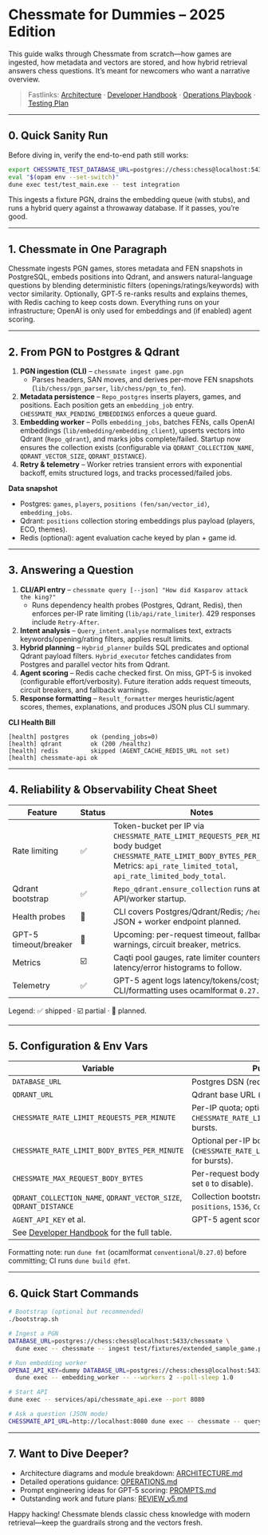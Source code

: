 # Chessmate for Dummies – 2025 Edition

This guide walks through Chessmate from scratch—how games are ingested, how metadata and vectors are stored, and how hybrid retrieval answers chess questions. It’s meant for newcomers who want a narrative overview.

> Fastlinks: [Architecture](ARCHITECTURE.md) · [Developer Handbook](DEVELOPER.md) · [Operations Playbook](OPERATIONS.md) · [Testing Plan](TESTING.md)

---

## 0. Quick Sanity Run

Before diving in, verify the end-to-end path still works:

```sh
export CHESSMATE_TEST_DATABASE_URL=postgres://chess:chess@localhost:5433/postgres
eval "$(opam env --set-switch)"
dune exec test/test_main.exe -- test integration
```

This ingests a fixture PGN, drains the embedding queue (with stubs), and runs a hybrid query against a throwaway database. If it passes, you’re good.

---

## 1. Chessmate in One Paragraph

Chessmate ingests PGN games, stores metadata and FEN snapshots in PostgreSQL, embeds positions into Qdrant, and answers natural-language questions by blending deterministic filters (openings/ratings/keywords) with vector similarity. Optionally, GPT‑5 re-ranks results and explains themes, with Redis caching to keep costs down. Everything runs on your infrastructure; OpenAI is only used for embeddings and (if enabled) agent scoring.

---

## 2. From PGN to Postgres & Qdrant

1. **PGN ingestion (CLI)** – `chessmate ingest game.pgn`
   - Parses headers, SAN moves, and derives per-move FEN snapshots (`lib/chess/pgn_parser`, `lib/chess/pgn_to_fen`).
2. **Metadata persistence** – `Repo_postgres` inserts players, games, and positions. Each position gets an `embedding_job` entry. `CHESSMATE_MAX_PENDING_EMBEDDINGS` enforces a queue guard.
3. **Embedding worker** – Polls `embedding_jobs`, batches FENs, calls OpenAI embeddings (`lib/embedding/embedding_client`), upserts vectors into Qdrant (`Repo_qdrant`), and marks jobs complete/failed. Startup now ensures the collection exists (configurable via `QDRANT_COLLECTION_NAME`, `QDRANT_VECTOR_SIZE`, `QDRANT_DISTANCE`).
4. **Retry & telemetry** – Worker retries transient errors with exponential backoff, emits structured logs, and tracks processed/failed jobs.

**Data snapshot**
- Postgres: `games`, `players`, `positions (fen/san/vector_id)`, `embedding_jobs`.
- Qdrant: `positions` collection storing embeddings plus payload (players, ECO, themes).
- Redis (optional): agent evaluation cache keyed by plan + game id.

---

## 3. Answering a Question

1. **CLI/API entry** – `chessmate query [--json] "How did Kasparov attack the king?"`
   - Runs dependency health probes (Postgres, Qdrant, Redis), then enforces per-IP rate limiting (`lib/api/rate_limiter`). 429 responses include `Retry-After`.
2. **Intent analysis** – `Query_intent.analyse` normalises text, extracts keywords/opening/rating filters, applies result limits.
3. **Hybrid planning** – `Hybrid_planner` builds SQL predicates and optional Qdrant payload filters. `Hybrid_executor` fetches candidates from Postgres and parallel vector hits from Qdrant.
4. **Agent scoring** – Redis cache checked first. On miss, GPT-5 is invoked (configurable effort/verbosity). Future iteration adds request timeouts, circuit breakers, and fallback warnings.
5. **Response formatting** – `Result_formatter` merges heuristic/agent scores, themes, explanations, and produces JSON plus CLI summary.

**CLI Health Bill**
```
[health] postgres      ok (pending_jobs=0)
[health] qdrant        ok (200 /healthz)
[health] redis         skipped (AGENT_CACHE_REDIS_URL not set)
[health] chessmate-api ok
```

---

## 4. Reliability & Observability Cheat Sheet

| Feature | Status | Notes |
| --- | --- | --- |
| Rate limiting | ✅ | Token-bucket per IP via `CHESSMATE_RATE_LIMIT_REQUESTS_PER_MINUTE` (+ body budget `CHESSMATE_RATE_LIMIT_BODY_BYTES_PER_MINUTE`). Metrics: `api_rate_limited_total`, `api_rate_limited_body_total`. |
| Qdrant bootstrap | ✅ | `Repo_qdrant.ensure_collection` runs at API/worker startup. |
| Health probes | 🔄 | CLI covers Postgres/Qdrant/Redis; `/health` JSON + worker endpoint planned. |
| GPT-5 timeout/breaker | 🔄 | Upcoming: per-request timeout, fallback warnings, circuit breaker, metrics. |
| Metrics | ☑️ | Caqti pool gauges, rate limiter counters; latency/error histograms to follow. |
| Telemetry | ✅ | GPT-5 agent logs latency/tokens/cost; CLI/formatting uses ocamlformat `0.27.0`. |

Legend: ✅ shipped · ☑️ partial · 🔄 planned.

---

## 5. Configuration & Env Vars

| Variable | Purpose |
| --- | --- |
| `DATABASE_URL` | Postgres DSN (required). |
| `QDRANT_URL` | Qdrant base URL (required). |
| `CHESSMATE_RATE_LIMIT_REQUESTS_PER_MINUTE` | Per-IP quota; optional `CHESSMATE_RATE_LIMIT_BUCKET_SIZE` for bursts. |
| `CHESSMATE_RATE_LIMIT_BODY_BYTES_PER_MINUTE` | Optional per-IP body-size quota (`CHESSMATE_RATE_LIMIT_BODY_BUCKET_SIZE` for bursts). |
| `CHESSMATE_MAX_REQUEST_BODY_BYTES` | Per-request body limit (default 1 MiB; set `0` to disable). |
| `QDRANT_COLLECTION_NAME`, `QDRANT_VECTOR_SIZE`, `QDRANT_DISTANCE` | Collection bootstrap settings (defaults: `positions`, `1536`, `Cosine`). |
| `AGENT_API_KEY` et al. | GPT-5 agent scoring (optional). |
| See [Developer Handbook](DEVELOPER.md#configuration-reference) for the full table. |

Formatting note: run `dune fmt` (ocamlformat `conventional`/`0.27.0`) before committing; CI runs `dune build @fmt`.

---

## 6. Quick Start Commands

```sh
# Bootstrap (optional but recommended)
./bootstrap.sh

# Ingest a PGN
DATABASE_URL=postgres://chess:chess@localhost:5433/chessmate \
  dune exec -- chessmate -- ingest test/fixtures/extended_sample_game.pgn

# Run embedding worker
OPENAI_API_KEY=dummy DATABASE_URL=postgres://chess:chess@localhost:5433/chessmate \
  dune exec -- embedding_worker -- --workers 2 --poll-sleep 1.0

# Start API
dune exec -- services/api/chessmate_api.exe --port 8080

# Ask a question (JSON mode)
CHESSMATE_API_URL=http://localhost:8080 dune exec -- chessmate -- query --json "Show French Defense draws"
```

---

## 7. Want to Dive Deeper?
- Architecture diagrams and module breakdown: [ARCHITECTURE.md](ARCHITECTURE.md)
- Detailed operations guidance: [OPERATIONS.md](OPERATIONS.md)
- Prompt engineering ideas for GPT-5 scoring: [PROMPTS.md](PROMPTS.md)
- Outstanding work and future plans: [REVIEW_v5.md](REVIEW_v5.md)

Happy hacking! Chessmate blends classic chess knowledge with modern retrieval—keep the guardrails strong and the vectors fresh.
